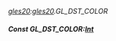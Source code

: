 _[gles20](../../modules/gles20/gles20-module.md):[gles20](../../modules/gles20/gles20-module.md).GL\_DST\_COLOR_
##### Const GL\_DST\_COLOR:[Int](../../modules/wonkey/wonkey-types-int.md)
